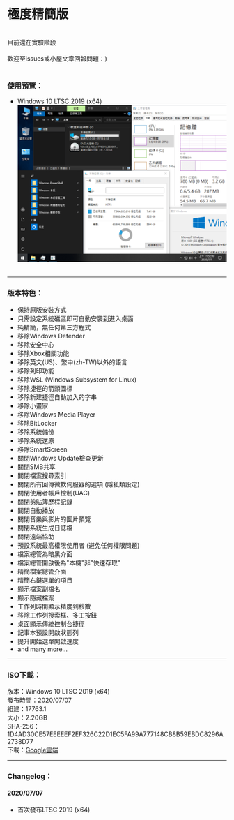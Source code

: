 # 極度精簡版

<br>
目前還在實驗階段
<br><br>
歡迎至issues或小屋文章回報問題：)
<br><br>

### 使用預覽：
- Windows 10 LTSC 2019 (x64)
![Win10_LTSC_(17763.1)_x64_20200707.png](/preview/Win10_LTSC_(17763.1)_x64_20200707.png)
<br><br>

----

### 版本特色：
- 保持原版安裝方式
- 只需設定系統磁區即可自動安裝到進入桌面
- 純精簡，無任何第三方程式
- 移除Windows Defender
- 移除安全中心
- 移除Xbox相關功能
- 移除英文(US)、繁中(zh-TW)以外的語言
- 移除列印功能
- 移除WSL (Windows Subsystem for Linux)
- 移除捷徑的箭頭圖標
- 移除新建捷徑自動加入的字串
- 移除小畫家
- 移除Windows Media Player
- 移除BitLocker
- 移除系統備份
- 移除系統還原
- 移除SmartScreen
- 關閉Windows Update檢查更新
- 關閉SMB共享
- 關閉檔案搜尋索引
- 關閉所有回傳微軟伺服器的選項 (隱私類設定)
- 關閉使用者帳戶控制(UAC)
- 關閉剪貼簿歷程記錄
- 關閉自動播放
- 關閉音樂與影片的圖片預覽
- 關閉系統生成日誌檔
- 關閉遠端協助
- 預設系統最高權限使用者 (避免任何權限問題)
- 檔案總管為暗黑介面
- 檔案總管開啟後為"本機"非"快速存取"
- 精簡檔案總管介面
- 精簡右鍵選單的項目
- 顯示檔案副檔名
- 顯示隱藏檔案
- 工作列時間顯示精度到秒數
- 移除工作列搜索框、多工按鈕
- 桌面顯示傳統控制台捷徑
- 記事本預設開啟狀態列
- 提升開始選單開啟速度
- and many more...

----

### ISO下載：
版本：Windows 10 LTSC 2019 (x64)<br>
發布時間：2020/07/07<br>
組建：17763.1<br>
大小：2.20GB<br>
SHA-256：1D4AD30CE57EEEEEF2EF326C22D1EC5FA99A777148CB8B59EBDC8296A2738D77<br>
下載：[Google雲端](http://tiny.cc/win10_ltsc_x64_20200707)<br>

----

### Changelog：
#### 2020/07/07
- 首次發布LTSC 2019 (x64)
